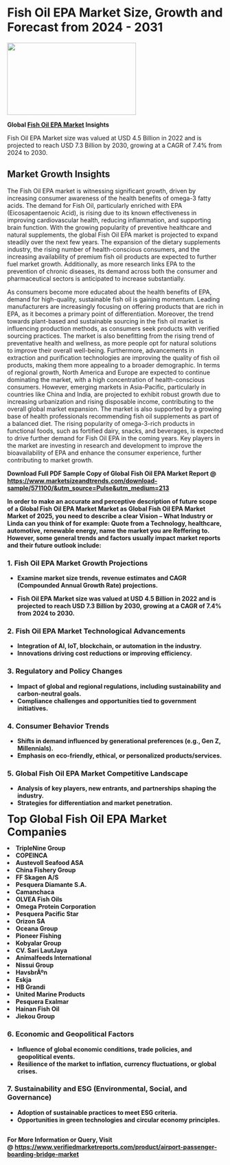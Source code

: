 <H1>Fish Oil EPA Market Size, Growth and Forecast from 2024 - 2031</H1><img class="aligncenter size-medium wp-image-584254" src="https://thirdeyenews.in/wp-content/uploads/2024/09/Global-Market-Research-300x168.jpeg" alt="" width="300" height="168" /><p><strong>Global&nbsp;<a href="https://www.marketsizeandtrends.com/download-sample/571100/&amp;utm_source=Pulse&amp;utm_medium=213">Fish Oil EPA Market</a> Insights</strong></p><p>Fish Oil EPA Market size was valued at USD 4.5 Billion in 2022 and is projected to reach USD 7.3 Billion by 2030, growing at a CAGR of 7.4% from 2024 to 2030.</p><p><h2>Market Growth Insights</h2> <p>The Fish Oil EPA market is witnessing significant growth, driven by increasing consumer awareness of the health benefits of omega-3 fatty acids. The demand for Fish Oil, particularly enriched with EPA (Eicosapentaenoic Acid), is rising due to its known effectiveness in improving cardiovascular health, reducing inflammation, and supporting brain function. With the growing popularity of preventive healthcare and natural supplements, the global Fish Oil EPA market is projected to expand steadily over the next few years. The expansion of the dietary supplements industry, the rising number of health-conscious consumers, and the increasing availability of premium fish oil products are expected to further fuel market growth. Additionally, as more research links EPA to the prevention of chronic diseases, its demand across both the consumer and pharmaceutical sectors is anticipated to increase substantially.</p> <p><strong></strong></p> <p>As consumers become more educated about the health benefits of EPA, demand for high-quality, sustainable fish oil is gaining momentum. Leading manufacturers are increasingly focusing on offering products that are rich in EPA, as it becomes a primary point of differentiation. Moreover, the trend towards plant-based and sustainable sourcing in the fish oil market is influencing production methods, as consumers seek products with verified sourcing practices. The market is also benefitting from the rising trend of preventative health and wellness, as more people opt for natural solutions to improve their overall well-being. Furthermore, advancements in extraction and purification technologies are improving the quality of fish oil products, making them more appealing to a broader demographic. In terms of regional growth, North America and Europe are expected to continue dominating the market, with a high concentration of health-conscious consumers. However, emerging markets in Asia-Pacific, particularly in countries like China and India, are projected to exhibit robust growth due to increasing urbanization and rising disposable income, contributing to the overall global market expansion. The market is also supported by a growing base of health professionals recommending fish oil supplements as part of a balanced diet. The rising popularity of omega-3-rich products in functional foods, such as fortified dairy, snacks, and beverages, is expected to drive further demand for Fish Oil EPA in the coming years. Key players in the market are investing in research and development to improve the bioavailability of EPA and enhance the consumer experience, further contributing to market growth.</p> <p><strong></p><p><span class=""><strong>Download Full PDF Sample Copy of Global Fish Oil EPA Market Report</strong> @ <a href="https://www.marketsizeandtrends.com/download-sample/571100/&amp;utm_source=Pulse&amp;utm_medium=213" target="_blank">https://www.marketsizeandtrends.com/download-sample/571100/&amp;utm_source=Pulse&amp;utm_medium=213</a></span></p><p>In order to make an accurate and perceptive description of future scope of a Global&nbsp;Fish Oil EPA Market Market as Global&nbsp;Fish Oil EPA Market Market of 2025, you need to describe a clear Vision &ndash; What Industry or Linda can you think of for example: Quote from a Technology, healthcare, automotive, renewable energy, name the market you are Reffering to. However, some general trends and factors usually impact market reports and their future outlook include:</p><h3>1.&nbsp;<strong>Fish Oil EPA Market Growth Projections</strong></h3><ul><li>Examine market size trends, revenue estimates and CAGR (Compounded Annual Growth Rate) projections.</li><li><p>Fish Oil EPA Market size was valued at USD 4.5 Billion in 2022 and is projected to reach USD 7.3 Billion by 2030, growing at a CAGR of 7.4% from 2024 to 2030.</p></li></ul><h3>2.&nbsp;<strong>Fish Oil EPA Market Technological Advancements</strong></h3><ul><li>Integration of AI, IoT, blockchain, or automation in the industry.</li><li>Innovations driving cost reductions or improving efficiency.</li></ul><h3>3.&nbsp;<strong>Regulatory and Policy Changes</strong></h3><ul><li>Impact of global and regional regulations, including sustainability and carbon-neutral goals.</li><li>Compliance challenges and opportunities tied to government initiatives.</li></ul><h3>4.&nbsp;<strong>Consumer Behavior Trends</strong></h3><ul><li>Shifts in demand influenced by generational preferences (e.g., Gen Z, Millennials).</li><li>Emphasis on eco-friendly, ethical, or personalized products/services.</li></ul><h3>5.&nbsp;<strong>Global Fish Oil EPA Market Competitive Landscape</strong></h3><ul><li>Analysis of key players, new entrants, and partnerships shaping the industry.</li><li>Strategies for differentiation and market penetration.</li></ul><p data-pm-slice="1 1 []"><span style="color: inherit; font-family: inherit; font-size: 25px;">Top Global Fish Oil EPA Market Companies</span></p><div class="" data-test-id=""><p><li>TripleNine Group</li><li> COPEINCA</li><li> Austevoll Seafood ASA</li><li> China Fishery Group</li><li> FF Skagen A/S</li><li> Pesquera Diamante S.A.</li><li> Camanchaca</li><li> OLVEA Fish Oils</li><li> Omega Protein Corporation</li><li> Pesquera Pacific Star</li><li> Orizon SA</li><li> Oceana Group</li><li> Pioneer Fishing</li><li> Kobyalar Group</li><li> CV. Sari LautJaya</li><li> Animalfeeds International</li><li> Nissui Group</li><li> HavsbrÃºn</li><li> Eskja</li><li> HB Grandi</li><li> United Marine Products</li><li> Pesquera Exalmar</li><li> Hainan Fish Oil</li><li> Jiekou Group</li></p></div><h3>6.&nbsp;<strong>Economic and Geopolitical Factors</strong></h3><ul><li>Influence of global economic conditions, trade policies, and geopolitical events.</li><li>Resilience of the market to inflation, currency fluctuations, or global crises.</li></ul><h3>7.&nbsp;<strong>Sustainability and ESG (Environmental, Social, and Governance)</strong></h3><ul><li>Adoption of sustainable practices to meet ESG criteria.</li><li>Opportunities in green technologies and circular economy principles.</li></ul><h2><strong style="font-size: 14px;">For More Information or Query, Visit @&nbsp;</strong><a style="background-color: #ffffff; font-size: 14px;" href="https://www.marketsizeandtrends.com/report/fish-oil-epa-market/" target="_blank">https://www.verifiedmarketreports.com/product/airport-passenger-boarding-bridge-market</a></h2>
